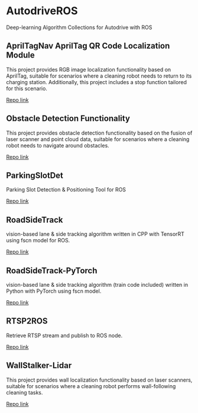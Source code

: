 # AutodriveROS
Deep-learning Algorithm Collections for Autodrive with ROS


## AprilTagNav AprilTag QR Code Localization Module

This project provides RGB image localization functionality based on AprilTag, suitable for scenarios where a cleaning robot needs to return to its charging station. Additionally, this project includes a stop function tailored for this scenario. 

[Repo link](https://github.com/SheldonFung98/AprilTagNav)

## Obstacle Detection Functionality

This project provides obstacle detection functionality based on the fusion of laser scanner and point cloud data, suitable for scenarios where a cleaning robot needs to navigate around obstacles.

[Repo link](https://github.com/SheldonFung98/ObstacleDet)

## ParkingSlotDet
Parking Slot Detection &amp; Positioning Tool for ROS

[Repo link](https://github.com/SheldonFung98/ParkingSlotDet)

## RoadSideTrack
vision-based lane & side tracking algorithm written in CPP with TensorRT using fscn model for ROS.

[Repo link](https://github.com/SheldonFung98/RoadSideTrack)

## RoadSideTrack-PyTorch
vision-based lane &amp; side tracking algorithm (train code included) written in Python with PyTorch using fscn model.

[Repo link](https://github.com/SheldonFung98/RoadSideTrack-PyTorch)

## RTSP2ROS
Retrieve RTSP stream and publish to ROS node.

[Repo link](https://github.com/SheldonFung98/RTSP2ROS)

## WallStalker-Lidar
This project provides wall localization functionality based on laser scanners, suitable for scenarios where a cleaning robot performs wall-following cleaning tasks.

[Repo link](https://github.com/SheldonFung98/WallStalker-Lidar)
